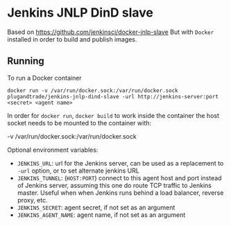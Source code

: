 # Jenkins JNLP DinD slave

Based on https://github.com/jenkinsci/docker-jnlp-slave
But with `Docker` installed in order to build and publish images.

## Running

To run a Docker container

    docker run -v /var/run/docker.sock:/var/run/docker.sock plugandtrade/jenkins-jnlp-dind-slave -url http://jenkins-server:port <secret> <agent name>

In order for `docker run`, `docker build` to work inside the container the host socket needs to be mounted to the container with:

  -v /var/run/docker.sock:/var/run/docker.sock

Optional environment variables:

* `JENKINS_URL`: url for the Jenkins server, can be used as a replacement to `-url` option, or to set alternate jenkins URL
* `JENKINS_TUNNEL`: (`HOST:PORT`) connect to this agent host and port instead of Jenkins server, assuming this one do route TCP traffic to Jenkins master. Useful when when Jenkins runs behind a load balancer, reverse proxy, etc.
* `JENKINS_SECRET`: agent secret, if not set as an argument
* `JENKINS_AGENT_NAME`: agent name, if not set as an argument
